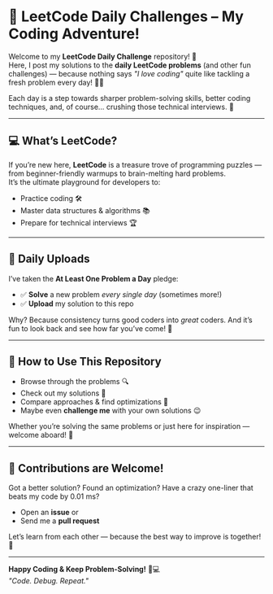 # 🚀 LeetCode Daily Challenges – My Coding Adventure!

Welcome to my **LeetCode Daily Challenge** repository! 🎯  
Here, I post my solutions to the **daily LeetCode problems** (and other fun challenges) — because nothing says _"I love coding"_ quite like tackling a fresh problem every day! 🧠💡

Each day is a step towards sharper problem-solving skills, better coding techniques, and, of course… crushing those technical interviews. 💪

---

## 💻 What’s LeetCode?

If you’re new here, **LeetCode** is a treasure trove of programming puzzles — from beginner-friendly warmups to brain-melting hard problems.  
It’s the ultimate playground for developers to:

- Practice coding 🛠️
- Master data structures & algorithms 📚
- Prepare for technical interviews 🏆

---

## 📅 Daily Uploads

I’ve taken the **At Least One Problem a Day** pledge:

- ✅ **Solve** a new problem _every single day_ (sometimes more!)
- ✅ **Upload** my solution to this repo

Why? Because consistency turns good coders into _great_ coders. And it’s fun to look back and see how far you’ve come! 🚀

---

## 📂 How to Use This Repository

- Browse through the problems 🔍
- Check out my solutions 📝
- Compare approaches & find optimizations 🔄
- Maybe even **challenge me** with your own solutions 😉

Whether you’re solving the same problems or just here for inspiration — welcome aboard! 🚢

---

## 🤝 Contributions are Welcome!

Got a better solution? Found an optimization? Have a crazy one-liner that beats my code by 0.01 ms?

- Open an **issue** or
- Send me a **pull request**

Let’s learn from each other — because the best way to improve is together! 🙌

---

**Happy Coding & Keep Problem-Solving!** 🚀💻  
_"Code. Debug. Repeat."_
